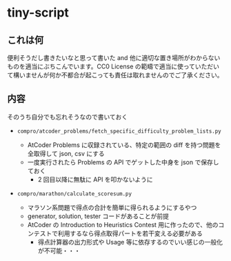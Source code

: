 # tiny-script

## これは何

便利そうだし書きたいなと思って書いた and 他に適切な置き場所がわからない ものを適当にぶちこんでいます。CC0 License の範疇で適当に使っていただいて構いませんが何か不都合が起こっても責任は取れませんのでご了承ください。

## 内容

そのうち自分でも忘れそうなので書いておく

- `compro/atcoder_problems/fetch_specific_difficulty_problem_lists.py`
  - AtCoder Problems に収録されている、特定の範囲の diff を持つ問題を全取得して json, csv にする
  - 一度実行されたら Problems の API でゲットした中身を json で保存しておく
    - 2 回目以降に無駄に API を叩かないように
  
- `compro/marathon/calculate_scoresum.py`
  - マラソン系問題で得点の合計を簡単に得られるようにするやつ
  - generator, solution, tester コードがあることが前提
  - AtCoder の Introduction to Heuristics Contest 用に作ったので、他のコンテストで利用するなら得点取得パートを若干変える必要がある
    - 得点計算器の出力形式や Usage 等に依存するのでいい感じの一般化が不可能・・・

